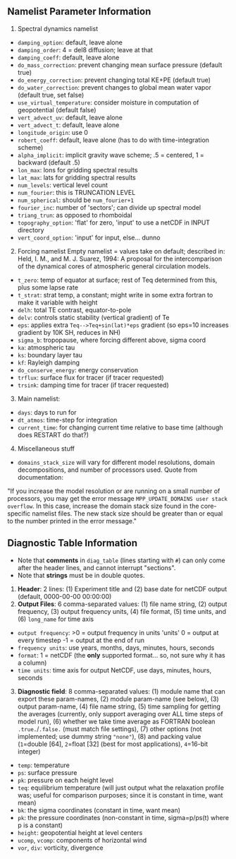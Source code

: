 ## Namelist Parameter Information
1. Spectral dynamics namelist
  * `damping_option`: default, leave alone
  * `damping_order`: 4 = del8 diffusion; leave at that
  * `damping_coeff`: default, leave alone
  * `do_mass_correction`: prevent changing mean surface pressure (default true)
  * `do_energy_correction`: prevent changing total KE+PE (default true)
  * `do_water_correction`: prevent changes to global mean water vapor (default true, set false)
  * `use_virtual_temperature`: consider moisture in computation of geopotential (default false)
  * `vert_advect_uv`: default, leave alone
  * `vert_advect_t`: default, leave alone
  * `longitude_origin`: use 0
  * `robert_coeff`: default, leave alone (has to do with time-integration scheme)
  * `alpha_implicit`: implicit gravity wave scheme; .5 = centered, 1 = backward (default .5)
  * `lon_max`: lons for gridding spectral results
  * `lat_max`: lats for gridding spectral results
  * `num_levels`: vertical level count
  * `num_fourier`: this is TRUNCATION LEVEL
  * `num_spherical`: should be `num_fourier+1`
  * `fourier_inc`: number of 'sectors'; can divide up spectral model
  * `triang_trun`: as opposed to rhomboidal
  * `topography_option`: 'flat' for zero, 'input' to use a netCDF in INPUT directory
  * `vert_coord_option`: 'input' for input, else... dunno
2. Forcing namelist
Empty namelist = values take on default; described in:
Held, I. M., and M. J. Suarez, 1994: A proposal for the intercomparison
of the dynamical cores of atmospheric general circulation models.
  * `t_zero`: temp of equator at surface; rest of Teq determined from this, plus some lapse rate
  * `t_strat`: strat temp, a constant; might write in some extra fortran to make it variable with height
  * `delh`: total TE contrast, equator-to-pole
  * `delv`: controls static stability (vertical gradient) of Te
  * `eps`: applies extra `Teq-->Teq+sin(lat)*eps` gradient (so eps=10 increases gradient by 10K SH, reduces in NH)
  * `sigma_b`: tropopause, where forcing different above, sigma coord
  * `ka`: atmospheric tau
  * `ks`: boundary layer tau
  * `kf`: Rayleigh damping
  * `do_conserve_energy`: energy conservation
  * `trflux`: surface flux for tracer (if tracer requested)
  * `trsink`: damping time for tracer (if tracer requested)
3. Main namelist:
  * `days`: days to run for
  * `dt_atmos`: time-step for integration
  * `current_time`: for changing current time relative to base time (although does RESTART do that?)
4. Miscellaneous stuff
  * `domains_stack_size` will vary for different model resolutions, domain decompositions, and
   number of processors used. Quote from documentation:

"If you increase the model resolution or are running on a small number of processors,
 you may get the error message `MPP_UPDATE_DOMAINS user stack overflow`. In this case,
 increase the domain stack size found in the core-specific namelist files. The new stack
 size should be greater than or equal to the number printed in the error message."

## Diagnostic Table Information
* Note that **comments** in `diag_table` (lines starting with `#`) can only come after the header lines, and cannot interrupt "sections".
* Note that **strings** must be in double quotes.
1. **Header**: 2 lines: (1) Experiment title and (2) base date for netCDF output (default, 0000-00-00 00:00:00)
2. **Output Files**: 6 comma-separated values: (1) file name string, (2) output frequency, (3) output frequency units, (4) file format, (5) time units, and (6) `long_name` for time axis
  * `output frequency`:
        >0 = output frequency in units 'units'
         0 = output at every timestep
        -1 = output at the end of run
  * `frequency units`: use years, months, days, minutes, hours, seconds
  * `format`: 1 = netCDF (the **only** supported format... so, not sure why it has a column)
  * `time units`: time axis for output NetCDF, use days, minutes, hours, seconds
3. **Diagnostic field**: 8 comma-separated values: (1) module name that can export these param-names, (2) module param-name (see below), (3) output param-name, (4) file name string, (5) time sampling for getting the averages (currently, only support averaging over ALL time steps of model run), (6) whether we take time average as FORTRAN boolean `.true.`/`.false.` (must match file settings), (7) other options (not implemented; use dummy string `"none"`), (8) and packing value (`1`=double [64], `2`=float [32] (best for most applications), `4`=16-bit integer)
  * `temp`: temperature
  * `ps`: surface pressure
  * `pk`: pressure on each height level
  * `teq`: equilibrium temperature (will just output what the relaxation profile was; useful
    for comparison purposes; since it is constant in time, want mean)
  * `bk`: the sigma coordinates (constant in time, want mean)
  * `pk`: the pressure coordinates (non-constant in time, sigma=p/ps(t) where p is a constant)
  * `height`: geopotential height at level centers
  * `ucomp`, `vcomp`: components of horizontal wind
  * `vor`, `div`: vorticity, divergence

